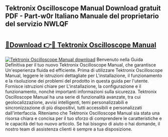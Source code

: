 ## Tektronix Oscilloscope Manual Download gratuit PDF - Part-w0r Italiano Manuale del proprietario del servizio NWLQF

# <h2><a href="http://dfc12mn.blite.top/?on=Tektronix+Oscilloscope+Manual">🔗Download 👉🔴 Tektronix Oscilloscope Manual</a></h2>

[![Tektronix Oscilloscope Manual download](https://i.imgur.com/lujVjoI.png)](http://dfc12mn.blite.top/?on=Tektronix+Oscilloscope+Manual)
Benvenuto nella Guida Definitiva per il tuo nuovo Tektronix Oscilloscope Manual, che garantisce Un'esperienza fluida ed efficiente. Prima di utilizzare Tektronix Oscilloscope Manual, leggere le istruzioni dettagliate per L'installazione, il funzionamento e la risoluzione dei problemi del prodotto in questa guida per l'utente. Fornisce istruzioni chiare per L'installazione, la configurazione e il funzionamento, nonché importanti informazioni sulla sicurezza. Tektronix Oscilloscope Manual ha una serie di funzionalità avanzate, tra cui geolocalizzazione, avvisi intelligenti, temi personalizzabili e sincronizzazione di più dispositivi, tutti accessibili e personalizzati dall'interfaccia. Riteniamo che Tektronix Oscilloscope Manual sia stata una risorsa chiara e concisa per il tuo sforzo di comprendere le caratteristiche e le capacità del tuo nuovo articolo. Se hai bisogno di aiuto o hai domande, il nostro team di assistenza clienti è sempre a tua disposizione.
